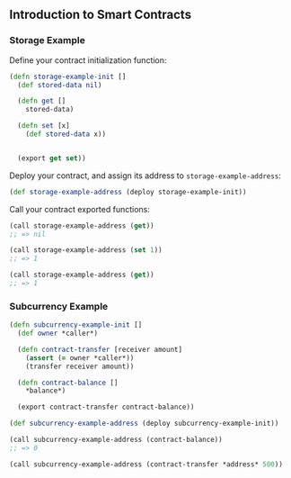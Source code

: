 ## Introduction to Smart Contracts

### Storage Example

Define your contract initialization function:

```clojure
(defn storage-example-init []
  (def stored-data nil)

  (defn get []
    stored-data)

  (defn set [x]
    (def stored-data x))


  (export get set))
```

Deploy your contract, and assign its address to `storage-example-address`:

```clojure
(def storage-example-address (deploy storage-example-init))
```

Call your contract exported functions:

```clojure
(call storage-example-address (get))
;; => nil

(call storage-example-address (set 1))
;; => 1

(call storage-example-address (get))
;; => 1
```

### Subcurrency Example

```clojure
(defn subcurrency-example-init []
  (def owner *caller*)

  (defn contract-transfer [receiver amount]
    (assert (= owner *caller*))
    (transfer receiver amount))

  (defn contract-balance []
    *balance*)

  (export contract-transfer contract-balance))

(def subcurrency-example-address (deploy subcurrency-example-init))

(call subcurrency-example-address (contract-balance))
;; => 0

(call subcurrency-example-address (contract-transfer *address* 500))
```